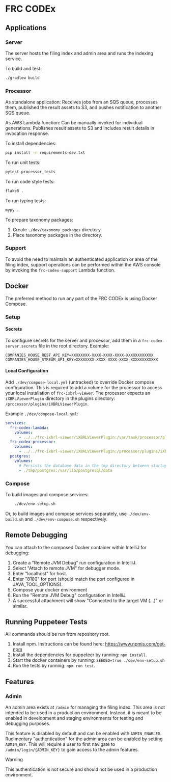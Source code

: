 # FRC CODEx

## Applications

### Server
The server hosts the filing index and admin area and runs the indexing service.

To build and test:
```bash
./gradlew build
```

### Processor
As standalone application: Receives jobs from an SQS queue, processes them, 
published the result assets to S3, and pushes notification to another SQS queue.

As AWS Lambda function: Can be manually invoked for individual generations. Publishes
result assets to S3 and includes result details in invocation response.

To install dependencies:
```bash
pip install -r requirements-dev.txt
```

To run unit tests:
```bash
pytest processor_tests
```

To run code style tests:
```bash
flake8 .
```

To run typing tests:
```bash
mypy .
```

To prepare taxonomy packages:
1. Create `./dev/taxonomy_packages` directory.
2. Place taxonomy packages in the directory.


### Support
To avoid the need to maintain an authenticated application or area of the filing index,
support operations can be performed within the AWS console by invoking the `frc-codex-support`
Lambda function.


## Docker
The preferred method to run any part of the FRC CODEx is using Docker Compose.

### Setup

#### Secrets
To configure secrets for the server and processor, add them in a `frc-codex-server.secrets` file in the root directory. Example:
```properties
COMPANIES_HOUSE_REST_API_KEY=XXXXXXXX-XXXX-XXXX-XXXX-XXXXXXXXXXXX
COMPANIES_HOUSE_STREAM_API_KEY=XXXXXXXX-XXXX-XXXX-XXXX-XXXXXXXXXXXX
```

#### Local Configuration
Add `./dev/compose-local.yml` (untracked) to override Docker compose configuration.
This is required to add a volume for the processor to access your local installation of `frc-ixbrl-viewer`.
The processor expects an `iXBRLViewerPlugin` directory in the plugins directory: `/processor/plugins/iXBRLViewerPlugin`.

Example `./dev/compose-local.yml`:
```yaml
services:
  frc-codex-lambda:
    volumes:
      - ../../frc-ixbrl-viewer/iXBRLViewerPlugin:/var/task/processor/plugins/frc-ixbrl-viewer/iXBRLViewerPlugin
  frc-codex-processor:
    volumes:
      - ../../frc-ixbrl-viewer/iXBRLViewerPlugin:/processor/plugins/iXBRLViewerPlugin
  postgres:
    volumes:
      # Persists the database data in the tmp directory between startups
      - ./tmp/postgres:/var/lib/postgresql/data
```

### Compose
To build images and compose services:
```bash
    ./dev/env-setup.sh
```
Or, to build images and compose services separately, use `./dev/env-build.sh` and `./dev/env-compose.sh` respectively.

## Remote Debugging
You can attach to the composed Docker container within IntelliJ for debugging:
1. Create a "Remote JVM Debug" run configuration in IntelliJ.
2. Select "Attach to remote JVM" for debugger mode.
3. Enter "localhost" for host.
4. Enter "8180" for port (should match the port configured in JAVA_TOOL_OPTIONS).
5. Compose your docker environment
6. Run the "Remote JVM Debug" configuration in IntelliJ.
7. A successful attachment will show "Connected to the target VM (...)" or similar.

## Running Puppeteer Tests
All commands should be run from repository root.
1. Install npm. Instructions can be found here: <https://www.npmjs.com/get-npm>
2. Install the dependencies for puppeteer by running: `npm install`.
3. Start the docker containers by running: `SEEDED=true ./dev/env-setup.sh`
4. Run the tests by running: `npm run test`.

## Features

### Admin
An admin area exists at `/admin` for managing the filing index.
This area is not intended to be used in a production environment.
Instead, it is meant to be enabled in development and staging environments for testing and debugging purposes.

This feature is disabled by default and can be enabled with `ADMIN_ENABLED`.
Rudimentary "authentication" for the admin area can be enabled by setting `ADMIN_KEY`.
This will require a user to first navigate to `/admin/login/{ADMIN_KEY}` to gain access to the admin features.

> [!WARNING]
> This authentication is not secure and should not be used in a production environment.
